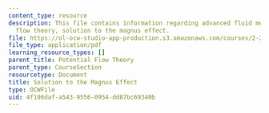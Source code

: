 ```yaml
---
content_type: resource
description: This file contains information regarding advanced fluid mechanics, potential
  flow theory, solution to the magnus effect.
file: https://ol-ocw-studio-app-production.s3.amazonaws.com/courses/2-25-advanced-fluid-mechanics-fall-2013/4f196dafa54395560954dd87bc69340b_MIT2_25F13_SolutionMagnus.pdf
file_type: application/pdf
learning_resource_types: []
parent_title: Potential Flow Theory
parent_type: CourseSection
resourcetype: Document
title: Solution to the Magnus Effect
type: OCWFile
uid: 4f196daf-a543-9556-0954-dd87bc69340b
---
```

